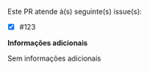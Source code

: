 Este PR atende à(s) seguinte(s) issue(s):
- [x] #123

**Informações adicionais**

Sem informações adicionais
